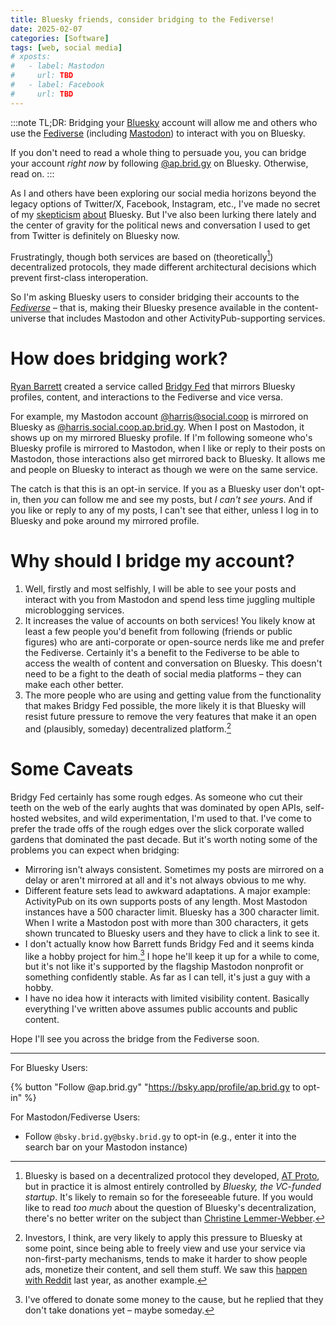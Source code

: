 ```yaml
---
title: Bluesky friends, consider bridging to the Fediverse!
date: 2025-02-07
categories: [Software]
tags: [web, social media]
# xposts:
#   - label: Mastodon
#     url: TBD
#   - label: Facebook
#     url: TBD
---
```


:::note
TL;DR: Bridging your [Bluesky][] account will allow me and others who use the [Fediverse][] (including [Mastodon][]) to interact with you on Bluesky.

[Bluesky]: https://bsky.social/
[Fediverse]: https://fediverse.info/
[Mastodon]: https://joinmastodon.org/

If you don't need to read a whole thing to persuade you, you can bridge your account _right now_ by following [@ap.brid.gy][] on Bluesky. Otherwise, read on.
:::

[@ap.brid.gy]: https://bsky.app/profile/ap.brid.gy

As I and others have been exploring our social media horizons beyond the legacy options of Twitter/X, Facebook, Instagram, etc., I've made no secret of my [skepticism][] [about][] Bluesky. But I've also been lurking there lately and the center of gravity for the political news and conversation I used to get from Twitter is definitely on Bluesky now.

[skepticism]: /2024/11/try-mastodon/
[about]: /2024/12/blueskys-enshittification-risk/

Frustratingly, though both services are based on (theoretically[^1]) decentralized protocols, they made different architectural decisions which prevent first-class interoperation.

[^1]: Bluesky is based on a decentralized protocol they developed, [AT Proto][], but in practice it is almost entirely controlled by _Bluesky, the VC-funded startup_. It's likely to remain so for the foreseeable future. If you would like to read *too much* about the question of Bluesky's decentralization, there's no better writer on the subject than [Christine Lemmer-Webber](https://dustycloud.org/blog/how-decentralized-is-bluesky/).

[AT Proto]: https://atproto.com/

So I'm asking Bluesky users to consider bridging their accounts to the _[Fediverse][]_ – that is, making their Bluesky presence available in the content-universe that includes Mastodon and other ActivityPub-supporting services.

[Fediverse]: https://fediverse.info/

# How does bridging work?

[Ryan Barrett][] created a service called [Bridgy Fed][] that mirrors Bluesky profiles, content, and interactions to the Fediverse and vice versa.

[Ryan Barrett]: https://snarfed.org/
[Bridgy Fed]: https://fed.brid.gy/

For example, my Mastodon account [@harris@social.coop][] is mirrored on Bluesky as [@harris.social.coop.ap.brid.gy][]. When I post on Mastodon, it shows up on my mirrored Bluesky profile. If I'm following someone who's Bluesky profile is mirrored to Mastodon, when I like or reply to their posts on Mastodon, those interactions also get mirrored back to Bluesky. It allows me and people on Bluesky to interact as though we were on the same service.

[@harris@social.coop]: https://social.coop/@harris
[@harris.social.coop.ap.brid.gy]: https://bsky.app/profile/harris.social.coop.ap.brid.gy

The catch is that this is an opt-in service. If you as a Bluesky user don't opt-in, then _you_ can follow me and see my posts, but _I can't see yours_. And if you like or reply to any of my posts, I can't see that either, unless I log in to Bluesky and poke around my mirrored profile.

# Why should I bridge my account?

1. Well, firstly and most selfishly, I will be able to see your posts and interact with you from Mastodon and spend less time juggling multiple microblogging services.
2. It increases the value of accounts on both services! You likely know at least a few people you'd benefit from following (friends or public figures) who are anti-corporate or open-source nerds like me and prefer the Fediverse. Certainly it's a benefit to the Fediverse to be able to access the wealth of content and conversation on Bluesky. This doesn't need to be a fight to the death of social media platforms – they can make each other better.
3. The more people who are using and getting value from the functionality that makes Bridgy Fed possible, the more likely it is that Bluesky will resist future pressure to remove the very features that make it an open and (plausibly, someday) decentralized platform.[^2]

[^2]: Investors, I think, are very likely to apply this pressure to Bluesky at some point, since being able to freely view and use your service via non-first-party mechanisms, tends to make it harder to show people ads, monetize their content, and sell them stuff. We saw this [happen with Reddit][reddit] last year, as another example.

[reddit]: https://en.wikipedia.org/wiki/2023_Reddit_API_controversy

# Some Caveats

Bridgy Fed certainly has some rough edges. As someone who cut their teeth on the web of the early aughts that was dominated by open APIs, self-hosted websites, and wild experimentation, I'm used to that. I've come to prefer the trade offs of the rough edges over the slick corporate walled gardens that dominated the past decade. But it's worth noting some of the problems you can expect when bridging:

* Mirroring isn't always consistent. Sometimes my posts are mirrored on a delay or aren't mirrored at all and it's not always obvious to me why.
* Different feature sets lead to awkward adaptations. A major example: ActivityPub on its own supports posts of any length. Most Mastodon instances have a 500 character limit. Bluesky has a 300 character limit. When I write a Mastodon post with more than 300 characters, it gets shown truncated to Bluesky users and they have to click a link to see it.
* I don't actually know how Barrett funds Bridgy Fed and it seems kinda like a hobby project for him.[^3] I hope he'll keep it up for a while to come, but it's not like it's supported by the flagship Mastodon nonprofit or something confidently stable. As far as I can tell, it's just a guy with a hobby.
* I have no idea how it interacts with limited visibility content. Basically everything I've written above assumes public accounts and public content.

[^3]: I've offered to donate some money to the cause, but he replied that they don't take donations yet – maybe someday.

Hope I'll see you across the bridge from the Fediverse soon.

***

For Bluesky Users:

{% button "Follow @ap.brid.gy" "https://bsky.app/profile/ap.brid.gy to opt-in" %}

For Mastodon/Fediverse Users:

* Follow `@bsky.brid.gy@bsky.brid.gy` to opt-in (e.g., enter it into the search bar on your Mastodon instance)
